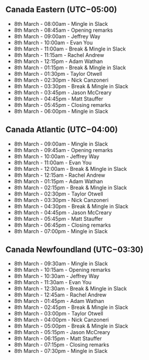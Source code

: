 ## Canada Eastern (UTC−05:00)

- 8th March - 08:00am - Mingle in Slack
- 8th March - 08:45am - Opening remarks
- 8th March - 09:00am - Jeffrey Way
- 8th March - 10:00am - Evan You
- 8th March - 11:00am - Break & Mingle in Slack
- 8th March - 11:15am - Rachel Andrew
- 8th March - 12:15pm - Adam Wathan
- 8th March - 01:15pm - Break & Mingle in Slack
- 8th March - 01:30pm - Taylor Otwell
- 8th March - 02:30pm - Nick Canzoneri
- 8th March - 03:30pm - Break & Mingle in Slack
- 8th March - 03:45pm - Jason McCreary
- 8th March - 04:45pm - Matt Stauffer
- 8th March - 05:45pm - Closing remarks
- 8th March - 06:00pm - Mingle in Slack

## Canada Atlantic (UTC−04:00)

- 8th March - 09:00am - Mingle in Slack
- 8th March - 09:45am - Opening remarks
- 8th March - 10:00am - Jeffrey Way
- 8th March - 11:00am - Evan You
- 8th March - 12:00am - Break & Mingle in Slack
- 8th March - 12:15am - Rachel Andrew
- 8th March - 01:15pm - Adam Wathan
- 8th March - 02:15pm - Break & Mingle in Slack
- 8th March - 02:30pm - Taylor Otwell
- 8th March - 03:30pm - Nick Canzoneri
- 8th March - 04:30pm - Break & Mingle in Slack
- 8th March - 04:45pm - Jason McCreary
- 8th March - 05:45pm - Matt Stauffer
- 8th March - 06:45pm - Closing remarks
- 8th March - 07:00pm - Mingle in Slack

## Canada Newfoundland (UTC−03:30)

- 8th March - 09:30am - Mingle in Slack
- 8th March - 10:15am - Opening remarks
- 8th March - 10:30am - Jeffrey Way
- 8th March - 11:30am - Evan You
- 8th March - 12:30am - Break & Mingle in Slack
- 8th March - 12:45am - Rachel Andrew
- 8th March - 01:45pm - Adam Wathan
- 8th March - 02:45pm - Break & Mingle in Slack
- 8th March - 03:00pm - Taylor Otwell
- 8th March - 04:00pm - Nick Canzoneri
- 8th March - 05:00pm - Break & Mingle in Slack
- 8th March - 05:15pm - Jason McCreary
- 8th March - 06:15pm - Matt Stauffer
- 8th March - 07:15pm - Closing remarks
- 8th March - 07:30pm - Mingle in Slack
